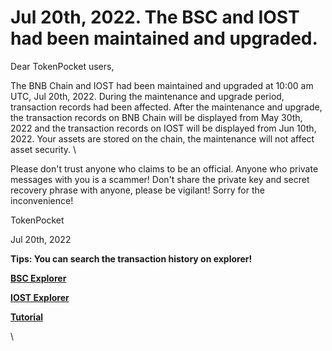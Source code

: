 # Jul 20th, 2022. The BSC and IOST had been maintained and upgraded.

Dear TokenPocket users,



The BNB Chain and IOST had been maintained and upgraded at 10:00 am UTC, Jul 20th, 2022. During the maintenance and upgrade period, transaction records had been affected. After the maintenance and upgrade, the transaction records on BNB Chain will be displayed from May 30th, 2022 and the transaction records on IOST will be displayed from Jun 10th, 2022. Your assets are stored on the chain, the maintenance will not affect asset security. \


Please don't trust anyone who claims to be an official. Anyone who private messages with you is a scammer! Don't share the private key and secret recovery phrase with anyone, please be vigilant! Sorry for the inconvenience!



TokenPocket&#x20;

Jul 20th, 2022



**Tips: You can search the transaction history on explorer!**

[**BSC Explorer**](https://bscscan.com/)

[**IOST Explorer**](https://explorer.iost.io/)

[**Tutorial**](https://help.tokenpocket.pro/en/wallet-management/blockchain-explorer-tutorial)

\
